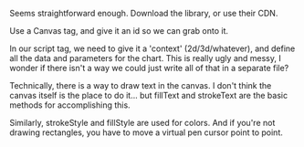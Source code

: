 Seems straightforward enough. Download the library, or use their CDN.

Use a Canvas tag, and give it an id so we can grab onto it.

In our script tag, we need to give it a 'context' (2d/3d/whatever), and define all the data and parameters for the chart. This is really ugly and messy, I wonder if there isn't a way we could just write all of that in a separate file?

Technically, there is a way to draw text in the canvas. I don't think the canvas itself is the place to do it... but fillText and strokeText are the basic methods for accomplishing this.

Similarly, strokeStyle and fillStyle are used for colors. And if you're not drawing rectangles, you have to move a virtual pen cursor point to point.